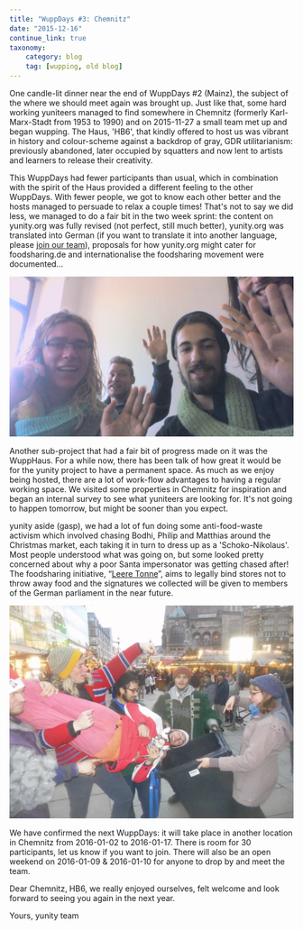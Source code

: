 ```yaml
---
title: "WuppDays #3: Chemnitz"
date: "2015-12-16"
continue_link: true
taxonomy:
    category: blog
    tag: [wupping, old blog]
---
```

    

One candle-lit dinner near the end of WuppDays #2 (Mainz), the subject of the where we should meet again was brought up. Just like that, some hard working yuniteers managed to find somewhere in Chemnitz (formerly Karl-Marx-Stadt from 1953 to 1990) and on 2015-11-27 a small team met up and began wupping. The Haus, 'HB6', that kindly offered to host us was vibrant in history and colour-scheme against a backdrop of gray, GDR utilitarianism: previously abandoned, later occupied by squatters and now lent to artists and learners to release their creativity.

This WuppDays had fewer participants than usual, which in combination with the spirit of the Haus provided a different feeling to the other WuppDays. With fewer people, we got to know each other better and the hosts managed to persuade to relax a couple times! That's not to say we did less, we managed to do a fair bit in the two week sprint: the content on yunity.org was fully revised (not perfect, still much better), yunity.org was translated into German (if you want to translate it into another language, please [join our team](https://project.yunity.org/join-the-team)), proposals for how yunity.org might cater for foodsharing.de and internationalise the foodsharing movement were documented...

![2015-12-08-120047.jpg](5672d95ebd6c9375146389.jpg)


Another sub-project that had a fair bit of progress made on it was the WuppHaus. For a while now, there has been talk of how great it would be for the yunity project to have a permanent space. As much as we enjoy being hosted, there are a lot of work-flow advantages to having a regular working space. We visited some properties in Chemnitz for inspiration and began an internal survey to see what yuniteers are looking for. It's not going to happen tomorrow, but might be sooner than you expect.

yunity aside (gasp), we had a lot of fun doing some anti-food-waste activism which involved chasing Bodhi, Philip and Matthias around the Christmas market, each taking it in turn to dress up as a 'Schoko-Nikolaus'. Most people understood what was going on, but some looked pretty concerned about why a poor Santa impersonator was getting chased after! The foodsharing initiative, “[Leere Tonne](http://www.leeretonne.de/)”, aims to legally bind stores not to throw away food and the signatures we collected will be given to members of the German parliament in the near future.

![DSCI0164.JPG](5672e8ebd07af509102013.jpg)

We have confirmed the next WuppDays: it will take place in another location in Chemnitz from 2016-01-02 to 2016-01-17. There is room for 30 participants, let us know if you want to join. There will also be an open weekend on 2016-01-09 & 2016-01-10 for anyone to drop by and meet the team.

Dear Chemnitz, HB6, we really enjoyed ourselves, felt welcome and look forward to seeing you again in the next year.

Yours,
yunity team